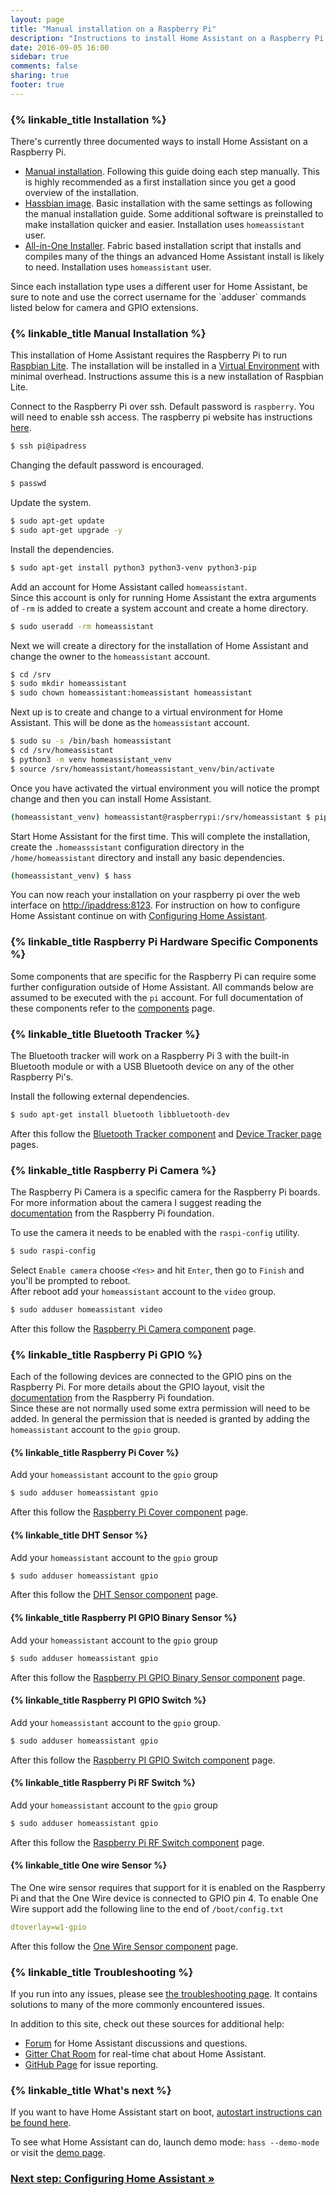 ```yaml
---
layout: page
title: "Manual installation on a Raspberry Pi"
description: "Instructions to install Home Assistant on a Raspberry Pi runnning Raspbian Lite."
date: 2016-09-05 16:00
sidebar: true
comments: false
sharing: true
footer: true
---
```


### {% linkable_title Installation %}

There's currently three documented ways to install Home Assistant on a Raspberry Pi.  
 - [Manual installation](/getting-started/installation-raspberry-pi/#manual-installation). Following this guide doing each step manually. This is highly recommended as a first installation since you get a good overview of the installation.
 - [Hassbian image](/getting-started/installation-raspberry-pi-image). Basic installation with the same settings as following the manual installation guide. Some additional software is preinstalled to make installation quicker and easier. Installation uses `homeassistant` user.
 - [All-in-One Installer](/getting-started/installation-raspberry-pi-all-in-one/). Fabric based installation script that installs and compiles many of the things an advanced Home Assistant install is likely to need. Installation uses `homeassistant` user.
 
 <p class='note note'>
  Since each installation type uses a different user for Home Assistant, be sure to note and use the correct username for the `adduser` commands listed below for camera and GPIO extensions.
</p>


### {% linkable_title Manual Installation %}

This installation of Home Assistant requires the Raspberry Pi to run [Raspbian Lite](https://www.raspberrypi.org/downloads/raspbian/).
The installation will be installed in a [Virtual Environment](/getting-started/installation-virtualenv) with minimal overhead. Instructions assume this is a new installation of Raspbian Lite.

Connect to the Raspberry Pi over ssh. Default password is `raspberry`. 
You will need to enable ssh access. The raspberry pi website has instructions [here](https://www.raspberrypi.org/documentation/remote-access/ssh/).
```bash
$ ssh pi@ipadress
```

Changing the default password is encouraged.
```bash
$ passwd
```

Update the system.
```bash
$ sudo apt-get update
$ sudo apt-get upgrade -y
```

Install the dependencies.
```bash
$ sudo apt-get install python3 python3-venv python3-pip
```

Add an account for Home Assistant called `homeassistant`.  
Since this account is only for running Home Assistant the extra arguments of `-rm` is added to create a system account and create a home directory.
```bash
$ sudo useradd -rm homeassistant
```

Next we will create a directory for the installation of Home Assistant and change the owner to the `homeassistant` account.
```bash
$ cd /srv
$ sudo mkdir homeassistant
$ sudo chown homeassistant:homeassistant homeassistant
```

Next up is to create and change to a virtual environment for Home Assistant. This will be done as the `homeassistant` account.
```bash
$ sudo su -s /bin/bash homeassistant 
$ cd /srv/homeassistant
$ python3 -m venv homeassistant_venv
$ source /srv/homeassistant/homeassistant_venv/bin/activate
```
Once you have activated the virtual environment you will notice the prompt change and then you can install Home Assistant.
```bash
(homeassistant_venv) homeassistant@raspberrypi:/srv/homeassistant $ pip3 install homeassistant
```

Start Home Assistant for the first time. This will complete the installation, create the `.homeasssistant` configuration directory in the `/home/homeassistant` directory and install any basic dependencies.
```bash
(homeassistant_venv) $ hass
```

You can now reach your installation on your raspberry pi over the web interface on [http://ipaddress:8123](http://ipaddress:8123). 
For instruction on how to configure Home Assistant continue on with [Configuring Home Assistant](/getting-started/configuration/).

### {% linkable_title Raspberry Pi Hardware Specific Components %}

Some components that are specific for the Raspberry Pi can require some further configuration outside of Home Assistant. All commands below are assumed to be executed with the `pi` account. For full documentation of these components refer to the [components](/components) page.

### {% linkable_title Bluetooth Tracker %}
The Bluetooth tracker will work on a Raspberry Pi 3 with the built-in Bluetooth module or with a USB Bluetooth device on any of the other Raspberry Pi's.   

Install the following external dependencies.
```bash
$ sudo apt-get install bluetooth libbluetooth-dev
```
After this follow the [Bluetooth Tracker component](/components/device_tracker.bluetooth_tracker/) and [Device Tracker page](/components/device_tracker/) pages.


### {% linkable_title Raspberry Pi Camera %}
The Raspberry Pi Camera is a specific camera for the Raspberry Pi boards. For more information about the camera I suggest reading the [documentation](https://www.raspberrypi.org/documentation/usage/camera/) from the Raspberry Pi foundation.  

To use the camera it needs to be enabled with the `raspi-config` utility.
```bash
$ sudo raspi-config
```
Select `Enable camera` choose `<Yes>` and hit `Enter`, then go to `Finish` and you'll be prompted to reboot.  
After reboot add your `homeassistant` account to the `video` group.
```bash
$ sudo adduser homeassistant video
```
After this follow the [Raspberry Pi Camera component](/components/camera.rpi_camera/) page.

### {% linkable_title Raspberry Pi GPIO %}
Each of the following devices are connected to the GPIO pins on the Raspberry Pi.
For more details about the GPIO layout, visit the [documentation](https://www.raspberrypi.org/documentation/usage/gpio/) from the Raspberry 
Pi foundation.  
Since these are not normally used some extra permission will need to be added.
In general the permission that is needed is granted by adding the `homeassistant` account to the `gpio` group.


#### {% linkable_title Raspberry Pi Cover %}
Add your `homeassistant` account to the `gpio` group
```bash
$ sudo adduser homeassistant gpio
```
After this follow the [Raspberry Pi Cover component](/components/cover.rpi_gpio/) page.

#### {% linkable_title DHT Sensor %}
Add your `homeassistant` account to the `gpio` group
```bash
$ sudo adduser homeassistant gpio
```
After this follow the [DHT Sensor component](/components/sensor.dht/) page.


#### {% linkable_title Raspberry PI GPIO Binary Sensor %}
Add your `homeassistant` account to the `gpio` group
```bash
$ sudo adduser homeassistant gpio
```
After this follow the [Raspberry PI GPIO Binary Sensor component](/components/binary_sensor.rpi_gpio/) page.

#### {% linkable_title Raspberry PI GPIO Switch %}
Add your `homeassistant` account to the `gpio` group.
```bash
$ sudo adduser homeassistant gpio
```
After this follow the [Raspberry PI GPIO Switch component](/components/switch.rpi_gpio/) page.

#### {% linkable_title Raspberry Pi RF Switch %}
Add your `homeassistant` account to the `gpio` group
```bash
$ sudo adduser homeassistant gpio
```
After this follow the [Raspberry Pi RF Switch component](/components/switch.rpi_rf/) page.

#### {% linkable_title One wire Sensor %}
The One wire sensor requires that support for it is enabled on the Raspberry Pi and that the One Wire device is connected to GPIO pin 4.
To enable One Wire support add the following line to the end of `/boot/config.txt`
```yaml
dtoverlay=w1-gpio
```
After this follow the [One Wire Sensor component](/components/sensor.onewire/) page.

### {% linkable_title Troubleshooting %}

If you run into any issues, please see [the troubleshooting page](/getting-started/troubleshooting/). It contains solutions to many of the more commonly encountered issues.

In addition to this site, check out these sources for additional help:

 - [Forum](https://community.home-assistant.io) for Home Assistant discussions and questions.
 - [Gitter Chat Room](https://gitter.im/home-assistant/home-assistant) for real-time chat about Home Assistant.
 - [GitHub Page](https://github.com/home-assistant/home-assistant/issues) for issue reporting.

### {% linkable_title What's next %}

If you want to have Home Assistant start on boot, [autostart instructions can be found here](/getting-started/autostart-systemd/).

To see what Home Assistant can do, launch demo mode: `hass --demo-mode` or visit the [demo page](/demo).

### [Next step: Configuring Home Assistant &raquo;](/getting-started/configuration/)

